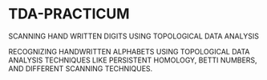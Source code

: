 # TDA-PRACTICUM
SCANNING HAND WRITTEN DIGITS USING TOPOLOGICAL DATA ANALYSIS

RECOGNIZING HANDWRITTEN ALPHABETS USING TOPOLOGICAL DATA ANALYSIS TECHNIQUES 
LIKE PERSISTENT HOMOLOGY, BETTI NUMBERS, AND DIFFERENT SCANNING TECHNIQUES.
